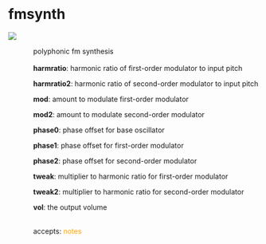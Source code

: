 
<a name=fmsynth></a><br>
# <b>fmsynth</b>
<img src="../images/fmsynth.png"><br>
<div style="display:inline-block;margin-left:50px;">
polyphonic fm synthesis<br/><br/>
<b>harmratio</b>: harmonic ratio of first-order modulator to input pitch<br>

<b>harmratio2</b>: harmonic ratio of second-order modulator to input pitch<br>

<b>mod</b>: amount to modulate first-order modulator<br>

<b>mod2</b>: amount to modulate second-order modulator<br>

<b>phase0</b>: phase offset for base oscillator<br>

<b>phase1</b>: phase offset for first-order modulator<br>

<b>phase2</b>: phase offset for second-order modulator<br>

<b>tweak</b>: multiplier to harmonic ratio for first-order modulator<br>

<b>tweak2</b>: multiplier to harmonic ratio for second-order modulator<br>

<b>vol</b>: the output volume<br>

<br>accepts: <font color=orange>notes</font> <br></div>
